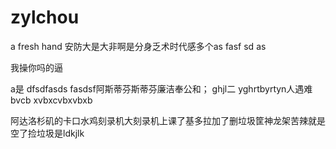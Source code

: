 # zylchou
a  fresh hand 安防大是大非啊是分身乏术时代感多个as fasf sd as

我操你吗的逼

a是
dfsdfasds
fasdsf阿斯蒂芬斯蒂芬廉洁奉公和； ghjl二
yghrtbyrtyn人遇难bvcb
xvbxcvbxvbxb

阿达洛杉矶的卡口水鸡刻录机大刻录机上课了基多拉加了删垃圾筐神龙架苦辣就是空了捡垃圾是ldkjlk